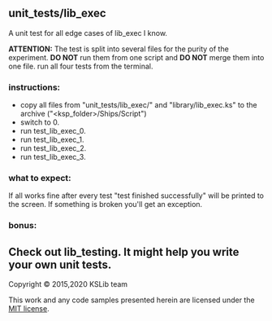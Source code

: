 ## unit_tests/lib_exec

A unit test for all edge cases of lib_exec I know.

**ATTENTION:** The test is split into several files for the purity of the experiment.
**DO NOT** run them from one script and **DO NOT** merge them into one file.
run all four tests from the terminal.

### instructions:
* copy all files from "unit_tests/lib_exec/" and "library/lib_exec.ks"
  to the archive ("<ksp_folder>/Ships/Script")
* switch to 0.
* run test_lib_exec_0.
* run test_lib_exec_1.
* run test_lib_exec_2.
* run test_lib_exec_3.

### what to expect:
If all works fine after every test "test finished successfully" will be printed
to the screen. If something is broken you'll get an exception.

### bonus:
Check out lib_testing. It might help you write your own unit tests.
---
Copyright © 2015,2020 KSLib team

This work and any code samples presented herein are licensed under the [MIT license](../LICENSE).